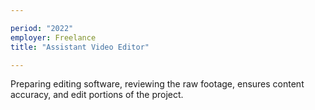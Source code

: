```yaml
---

period: "2022"
employer: Freelance
title: "Assistant Video Editor"

---
```


Preparing editing software, reviewing the raw footage, ensures content accuracy, and edit portions of the project.
